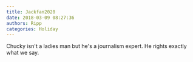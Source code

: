 ```yaml
---
title: Jackfan2020
date: 2018-03-09 08:27:36
authors: Ripp
categories: Holiday
---
```


 Chucky isn't a ladies man but he's a journalism expert. He rights exactly what we say.